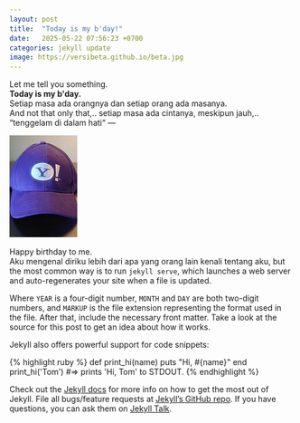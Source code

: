 ```yaml
---
layout: post
title:  "Today is my b'day!"
date:   2025-05-22 07:56:23 +0700
categories: jekyll update
image: https://versibeta.github.io/beta.jpg
---
```

Let me tell you something.   
**Today is my b'day.**  
Setiap masa ada orangnya dan setiap orang ada masanya.  
And not that only that,.. setiap masa ada cintanya, meskipun jauh,..  
“tenggelam di dalam hati“ —

![Topi Y!](/topi-yahoo.jpeg "Topi Yahoo.")

Happy birthday to me.  
Aku mengenal diriku lebih dari apa yang orang lain kenali tentang aku, but the most common way is to run `jekyll serve`, which launches a web server and auto-regenerates your site when a file is updated.

Where `YEAR` is a four-digit number, `MONTH` and `DAY` are both two-digit numbers, and `MARKUP` is the file extension representing the format used in the file. After that, include the necessary front matter. Take a look at the source for this post to get an idea about how it works.

Jekyll also offers powerful support for code snippets:

{% highlight ruby %}
def print_hi(name)
  puts "Hi, #{name}"
end
print_hi('Tom')
#=> prints 'Hi, Tom' to STDOUT.
{% endhighlight %}

Check out the [Jekyll docs][jekyll-docs] for more info on how to get the most out of Jekyll. File all bugs/feature requests at [Jekyll’s GitHub repo][jekyll-gh]. If you have questions, you can ask them on [Jekyll Talk][jekyll-talk].

[jekyll-docs]: https://jekyllrb.com/docs/home
[jekyll-gh]:   https://github.com/jekyll/jekyll
[jekyll-talk]: https://talk.jekyllrb.com/
